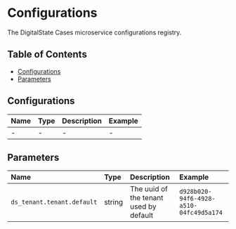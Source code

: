 # Configurations

The DigitalState Cases microservice configurations registry.

## Table of Contents

- [Configurations](#configurations)
- [Parameters](#parameters)

## Configurations

| Name | Type | Description | Example |
| :--- | :--- | :---------- | :------ |
| - | - | - | - |

## Parameters

| Name | Type | Description | Example |
| :--- | :--- | :---------- | :------ |
| `ds_tenant.tenant.default` | string | The uuid of the tenant used by default | `d928b020-94f6-4928-a510-04fc49d5a174` |
